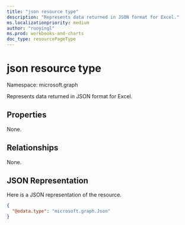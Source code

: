 ```yaml
---
title: "json resource type"
description: "Represents data returned in JSON format for Excel."
ms.localizationpriority: medium
author: "ruoyingl"
ms.prod: workbooks-and-charts
doc_type: resourcePageType
---
```


# json resource type 

Namespace: microsoft.graph

Represents data returned in JSON format for Excel.
## Properties
None.

## Relationships
None.

## JSON Representation
Here is a JSON representation of the resource.
<!--{
  "blockType": "resource",
  "@odata.type": "microsoft.graph.Json"
}-->
``` json
{
  "@odata.type": "microsoft.graph.Json"
}
```




